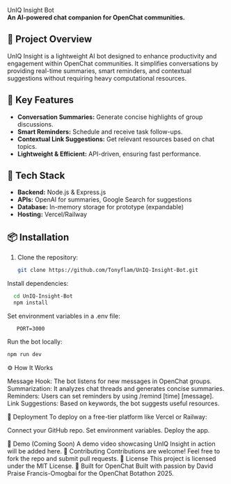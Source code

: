  UnIQ Insight Bot  
**An AI-powered chat companion for OpenChat communities.**  

## 🚀 Project Overview  
UnIQ Insight is a lightweight AI bot designed to enhance productivity and engagement within OpenChat communities. It simplifies conversations by providing real-time summaries, smart reminders, and contextual suggestions without requiring heavy computational resources.  

## 🌟 Key Features  
- **Conversation Summaries:** Generate concise highlights of group discussions.  
- **Smart Reminders:** Schedule and receive task follow-ups.  
- **Contextual Link Suggestions:** Get relevant resources based on chat topics.  
- **Lightweight & Efficient:** API-driven, ensuring fast performance.  

## 🔧 Tech Stack  
- **Backend:** Node.js & Express.js  
- **APIs:** OpenAI for summaries, Google Search for suggestions  
- **Database:** In-memory storage for prototype (expandable)  
- **Hosting:** Vercel/Railway  

## 📦 Installation  
1. Clone the repository:  
   ```bash
   git clone https://github.com/Tonyflam/UnIQ-Insight-Bot.git

Install dependencies:
```bash
  cd UnIQ-Insight-Bot  
  npm install
```
Set environment variables in a .env file:
 ```OPENAI_API_KEY=your-api-key  
    PORT=3000
```
Run the bot locally:
```bash
npm run dev
```

⚙️ How It Works

Message Hook: The bot listens for new messages in OpenChat groups.
Summarization: It analyzes chat threads and generates concise summaries.
Reminders: Users can set reminders by using /remind [time] [message].
Link Suggestions: Based on keywords, the bot suggests useful resources.

🚀 Deployment
To deploy on a free-tier platform like Vercel or Railway:

Connect your GitHub repo.
Set environment variables.
Deploy the app.

🎥 Demo (Coming Soon)
A demo video showcasing UnIQ Insight in action will be added here.
🤝 Contributing
Contributions are welcome! Feel free to fork the repo and submit pull requests.
📄 License
This project is licensed under the MIT License.
💬 Built for OpenChat
Built with passion by David Praise Francis-Omogbai for the OpenChat Botathon 2025.

